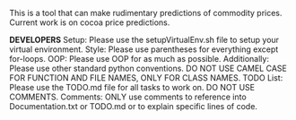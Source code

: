This is a tool that can make rudimentary predictions of commodity prices.
Current work is on cocoa price predictions.

**DEVELOPERS**
Setup: Please use the setupVirtualEnv.sh file to setup your virtual environment.
Style: Please use parentheses for everything except for-loops.
OOP: Please use OOP for as much as possible.
Additionally: Please use other standard python conventions. DO NOT USE CAMEL CASE FOR FUNCTION AND FILE NAMES, ONLY FOR CLASS NAMES.
TODO List: Please use the TODO.md file for all tasks to work on. DO NOT USE COMMENTS.
Comments: ONLY use comments to reference into Documentation.txt or TODO.md or to explain specific lines of code.